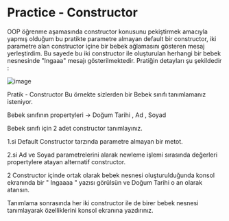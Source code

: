 # Practice - Constructor

OOP öğrenme aşamasında constructor konusunu pekiştirmek amacıyla yapmış olduğum bu pratikte parametre almayan default bir constructor, iki parametre alan constructor içine bir bebek ağlamasını gösteren mesaj yerleştirdim. 
Bu sayede bu iki constructor ile oluşturulan herhangi bir bebek nesnesinde "Ingaaa" mesajı gösterilmektedir. Pratiğin detayları şu şekildedir : 

![image](https://github.com/user-attachments/assets/70c939f1-8770-4de9-88d7-d2e5f0fc4b93)


Pratik - Constructor 
Bu örnekte sizlerden bir Bebek sınıfı tanımlamanız isteniyor.

Bebek sınıfının propertyleri -> Doğum Tarihi , Ad , Soyad 

Bebek sınıfı için 2 adet constructor tanımlayınız.

1.si Default Constructor tarzında parametre almayan bir metot.

2.si Ad ve Soyad parametrelerini alarak newleme işlemi sırasında değerleri propertylere atayan alternatif constructor.

2 Constructor içinde ortak olarak bebek nesnesi oluşturulduğunda konsol ekranında bir " Ingaaaa " yazısı görülsün ve Doğum Tarihi o an olarak atansın.

Tanımlama sonrasında her iki constructor ile de birer bebek nesnesi tanımlayarak özelliklerini konsol ekranına yazdırınız.
